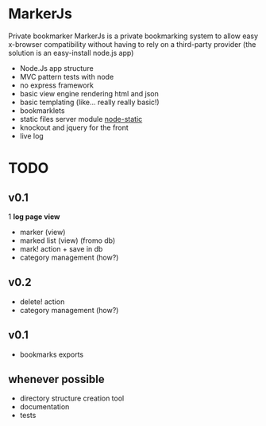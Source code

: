 MarkerJs
========

Private bookmarker
MarkerJs is a private bookmarking system to allow easy x-browser compatibility without having to rely on a third-party provider (the solution is an easy-install node.js app)

- Node.Js app structure
- MVC pattern tests with node
- no express framework
- basic view engine rendering html and json
- basic templating (like... really really basic!)
- bookmarklets
- static files server module [node-static](https://github.com/cloudhead/node-static)
- knockout and jquery for the front
- live log

TODO
====

v0.1
----
1 __log page view__
- marker (view)
- marked list (view) (fromo db)
- mark! action + save in db
- category management (how?)

v0.2
----
- delete! action
- category management (how?)

v0.1
----
- bookmarks exports

whenever possible
-----------------
- directory structure creation tool
- documentation
- tests